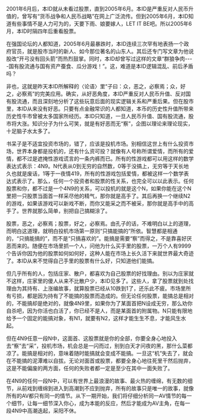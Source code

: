 2001年6月后，本ID就从未看过股票，直到2005年6月。本ID是严重反对人民币升值的，曾写有“货币战争和人民币战略”在网上广泛流传。但到2005年6月，本ID知道有些事情不是人力可为的，天要下雨、娘要嫁人，LET IT BE吧。所以2005年6月，本ID时隔四年后重看股票。

在强国论坛的人都知道，2005年6月最暴跌时，本ID连续三次罕有地表扬一个政府官员，就是股市当时的新人、如今那位著名的山东人。其后还专门写文章为他说股改“开弓没有回头箭”而热烈鼓掌。同时，本ID却曾写过这样的文章“群狼争肉----国有股流通与国有资产蚕食、瓜分游戏！”。这，难道是本ID逻辑混乱、前后矛盾吗？

非也，这就是昨天本ID所解释的〈论语〉里“子曰：众，恶之，必察焉；众，好之，必察焉”的完美应用。确实，从好恶角度，本ID严重反对人民币升值、反对国有股流通，而且深刻地分析了这些玩意后面的现实逻辑关系和严重后果。但在股市里，本ID从来没有好恶。只要有点金融常识的人都知道，本币的历史性升值所带来历史性牛市曾被太多国家所经历。本ID只知道，一旦人民币升值、国有股流通，股市将大涨。知识分子为什么可笑，就是有好恶而无“察”，企图以理论来理论现实，十足脑子水太多了。

书呆子是不适宜投资市场的，错了，应该是投机市场。别相信这世上有什么投资市场，世界本身都是投机的，还有什么资可投？就像有人号称所谓爱情，而所有的爱情，都不过是遮掩性游戏谎言的一条内裤而已。所有的性游戏都可以用这样的数学表达式表示：4N9。N代表从0到无穷的自然数，0等于没搞上，无穷等于天长地久也就是废话，1等于一夜情419，所有的性游戏包括爱情，都被这样一个数学表达式表示了。那么，任何一个投资者和股票的性关系，也完全可以以此表示。任何股票和你，都不过是一个4N9的关系，可以投机的就是这个N，如果你能在这个N里把一只股票当面首一样采尽他的精气，那你就是高手了。其后再换一个继续N2的游戏，如果该游戏可以新戏不断，而你又能采之而不被采，那你就是高手中的高手了。世界就那么简单，别把自己搞糊涂了。

股票，恶之，必察焉；股票，好之，必察焉。由孔子的话，不难明白以上的道理，而明白这道理，就明白投机市场第一原则“只搞能搞的”所依。智慧都是相通的，“只搞能搞的”，而不是“只搞喜欢的”。能搞是需要“察”而得之，不是靠喜好厌恶而来的。随便在市场里抓一个人，问他为什么买手里的股票，一万个人有9999个告诉你因为他的股票如何如何好，这种人能在市场上长久活下来就世界最大奇迹了。本ID从来不觉得自己手里的股票有什么好，只知道他们能搞。

但几乎所有的人，包括庄家、散户，都喜欢为自己股票的好找理由。别以为庄家就不这样，庄家里的傻人从来不比散户少，本ID见多了。这些人，拿了股票就到处找理由为其持有、上涨编故事，就算股票已经从10跌到1了，还乐此不疲。市场里所有亏损，都是因为持有了不能搞的股票而造成的。但无论任何股票，能搞总是相对的，不能搞却是绝对的，就像4N9里，如果你为了某面首把N设成无穷，那么劝你自杀吧，因为你活也白活了，你已经不是人，而是某面首的附属物。N只能有限地给予一个固定的能搞对象，有N1，就要有N2，这样才能生生不息，才能风生水起。

但在4N9任意一段N中，这面首、这股票就是你的全部，你要全身心地投入去“察”去“采”，投机市场，机会总是一闪而过，别到白天才问夜的黑，那什么菜都凉了。能搞是相对的，意味着随时能搞就会变成不能搞。一旦这“机”失去了，就会在不能搞的泥潭难以自拔。无论对面首或股票，都要全身心地往死里干然后抛弃，这是不能偏废的两方面，任何的失败者都一定是至少在其中一面失败了。

在4N9的任何一段N中，可以有世界上最浪漫的故事、最火热的缠绵，有无数的细节，从前戏到缠绵到进入到高潮到不应到抛弃，所有的故事只是唯一的故事，就像所有的AV都只有同一的情节。从下一期开始，我们将仔细分析同一AV情节的每一个细节，让每一细节深入你心，成为本能的反应，然后才能成为AV主角，在每一段4N9中高潮迭起，采阳不休。
